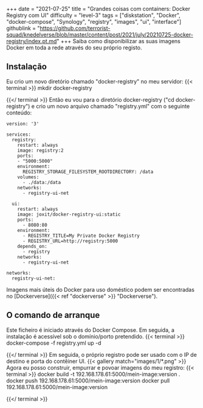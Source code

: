 +++
date = "2021-07-25"
title = "Grandes coisas com containers: Docker Registry com UI"
difficulty = "level-3"
tags = ["diskstation", "Docker", "docker-compose", "Synology", "registry", "images", "ui", "interface"]
githublink = "https://github.com/terrorist-squad/knedelverse/blob/master/content/post/2021/july/20210725-docker-registry/index.pt.md"
+++
Saiba como disponibilizar as suas imagens Docker em toda a rede através do seu próprio registo.
## Instalação
Eu crio um novo diretório chamado "docker-registry" no meu servidor:
{{< terminal >}}
mkdir docker-registry

{{</ terminal >}}
Então eu vou para o diretório docker-registry ("cd docker-registry") e crio um novo arquivo chamado "registry.yml" com o seguinte conteúdo:
```
version: '3'

services:
  registry:
    restart: always
    image: registry:2
    ports:
    - "5000:5000"
    environment:
      REGISTRY_STORAGE_FILESYSTEM_ROOTDIRECTORY: /data
    volumes:
      - ./data:/data
    networks:
      - registry-ui-net

  ui:
    restart: always
    image: joxit/docker-registry-ui:static
    ports:
      - 8080:80
    environment:
      - REGISTRY_TITLE=My Private Docker Registry
      - REGISTRY_URL=http://registry:5000
    depends_on:
      - registry
    networks:
      - registry-ui-net

networks:
  registry-ui-net:

```
Imagens mais úteis do Docker para uso doméstico podem ser encontradas no [Dockerverse]({{< ref "dockerverse" >}} "Dockerverse").
## O comando de arranque
Este ficheiro é iniciado através do Docker Compose. Em seguida, a instalação é acessível sob o domínio/porto pretendido.
{{< terminal >}}
docker-compose -f registry.yml up -d

{{</ terminal >}}
Em seguida, o próprio registro pode ser usado com o IP de destino e porta do contêiner UI.
{{< gallery match="images/1/*.png" >}}
Agora eu posso construir, empurrar e povoar imagens do meu registro:
{{< terminal >}}
docker build -t 192.168.178.61:5000/mein-image:version .
docker push 192.168.178.61:5000/mein-image:version
docker pull 192.168.178.61:5000/mein-image:version

{{</ terminal >}}

